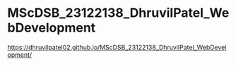 # MScDSB_23122138_DhruvilPatel_WebDevelopment
https://dhruvilpatel02.github.io/MScDSB_23122138_DhruvilPatel_WebDevelopment/
